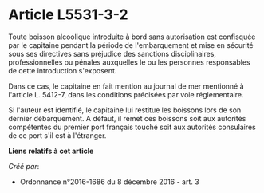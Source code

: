 # Article L5531-3-2

Toute boisson alcoolique introduite à bord sans autorisation est confisquée par le capitaine pendant la période de
l'embarquement et mise en sécurité sous ses directives sans préjudice des sanctions disciplinaires, professionnelles ou
pénales auxquelles le ou les personnes responsables de cette introduction s'exposent.

Dans ce cas, le capitaine en fait mention au journal de mer mentionné à l'article L. 5412-7, dans les conditions précisées
par voie réglementaire.

Si l'auteur est identifié, le capitaine lui restitue les boissons lors de son dernier débarquement. A défaut, il remet ces
boissons soit aux autorités compétentes du premier port français touché soit aux autorités consulaires de ce port s'il est à
l'étranger.

**Liens relatifs à cet article**

_Créé par_:

  - Ordonnance n°2016-1686 du 8 décembre 2016 - art. 3
